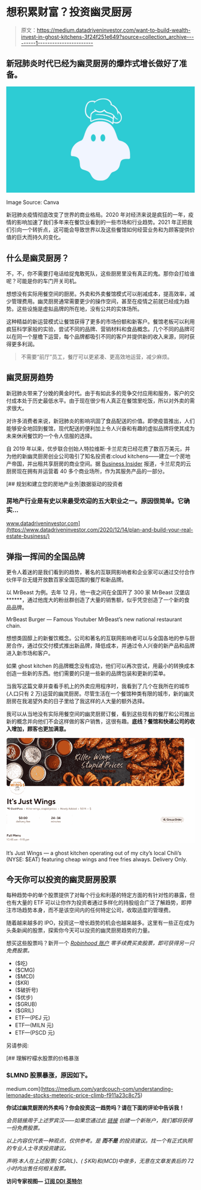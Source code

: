 # 想积累财富？投资幽灵厨房

> 原文：<https://medium.datadriveninvestor.com/want-to-build-wealth-invest-in-ghost-kitchens-3f24f251e649?source=collection_archive---------1----------------------->

## 新冠肺炎时代已经为幽灵厨房的爆炸式增长做好了准备。

![](img/90ce54c82b97be0058bc6acf0a167d97.png)

Image Source: Canva

新冠肺炎疫情彻底改变了世界的商业格局。2020 年对经济来说是疯狂的一年，疫情的影响加速了我们多年来在餐饮业看到的一些市场和行业趋势。2021 年正把我们引向一个转折点，这可能会导致世界以及这些餐馆如何经营业务和为顾客提供价值的巨大而持久的变化。

## 什么是幽灵厨房？

不，不，你不需要打电话给捉鬼敢死队，这些厨房里没有真正的鬼。那你会打给谁呢？可能是你的车门开关司机。

想想没有实际用餐空间的厨房。外卖和外卖餐馆模式可以削减成本，提高效率，减少管理费用。幽灵厨房通常需要更少的操作空间，甚至在疫情之前就已经成为趋势。这些设施是虚拟品牌的所在地，没有公共的实体场所。

这种精益的新运营模式让餐馆获得了更多的市场份额和新客户。餐馆老板可以利用疯狂科学家般的实验，尝试不同的品牌、营销材料和食品概念。几个不同的品牌可以在同一个屋檐下运营，每个品牌都吸引不同的客户并提供新的收入来源，同时获得更多利润。

> 不需要“前厅”员工，餐厅可以更紧凑、更高效地运营，减少麻烦。

## 幽灵厨房趋势

新冠肺炎带来了分娩的黄金时代。由于有如此多的竞争交付应用和服务，客户的交付成本处于历史最低水平。由于现在很少有人真正在餐馆里吃饭，所以对外卖的需求很大。

对许多消费者来说，新冠肺炎的影响巩固了食品配送的价值。即使疫苗推出，人们能够安全地回到餐馆，现代配送的便利加上令人兴奋和有趣的虚拟品牌将使其成为未来休闲餐饮的一个令人信服的选择。

自 2019 年以来，优步联合创始人特拉维斯·卡兰尼克已经花费了数百万美元，并为他的新幽灵厨房创业公司吸引了知名投资者:cloud kitchens——建立一个房地产帝国，并出租共享厨房的商业空间。据 [Business Insider](https://www.businessinsider.com/cloud-kitchens-travis-kalanick-san-francisco-location-address-pictures-2019-11) 报道，卡兰尼克的云厨房现在拥有并运营着 40 多个商业场所，作为其服务产品的一部分。

[](https://www.datadriveninvestor.com/2020/12/14/plan-and-build-your-real-estate-business/) [## 规划和建立您的房地产业务|数据驱动的投资者

### 房地产行业是有史以来最受欢迎的五大职业之一。原因很简单。它确实…

www.datadriveninvestor.com](https://www.datadriveninvestor.com/2020/12/14/plan-and-build-your-real-estate-business/) 

## **弹指一挥间的全国品牌**

更令人着迷的是我们看到的趋势，著名的互联网影响者和企业家可以通过交付合作伙伴平台无缝开放数百家全国范围的餐厅和新品牌。

以 MrBeast 为例。去年 12 月，他一夜之间在全国开了 300 家 MrBeast 汉堡店******，通过他庞大的粉丝群创造了大量的销售额，似乎凭空创造了一个新的食品品牌。

MrBeast Burger — Famous Youtuber MrBeast’s new national restaurant chain.

想想类固醇上的新餐饮概念。公司和著名的互联网影响者可以与全国各地的参与厨房合作，通过仅交付模式推出新品牌，降低成本，并通过令人兴奋的新产品和品牌进入新市场和客户。

如果 ghost kitchen 的品牌概念没有成功，他们可以再次尝试，用最小的转换成本创造一些新的东西。他们需要的只是一些新的品牌包装和更新的菜单。

当我写这篇文章并查看手机上的外卖应用程序时，我看到了几个在我所在的城市(人口只有 2 万)运营的幽灵厨房。尽管生活在一个餐馆种类有限的城市，新的幽灵厨房在我渴望外卖的日子里给了我这样的人大量的额外选择。

我可以从当地没有实际用餐空间的幽灵厨房订餐，看到这些现有的餐厅和公司推出新的概念并向他们不会这样做的客户销售，这很有趣。**底线？餐馆和快递公司的收入增加，顾客也更加满意。**

![](img/a07665aaec518222b9a2bdde8b175b58.png)

It’s Just Wings — a ghost kitchen operating out of my city’s local Chili’s (NYSE: $EAT) featuring cheap wings and free fries always. Delivery Only.

## 今天你可以投资的幽灵厨房股票

每种趋势中的单个股票提供了对每个行业和利基的特定方面的有针对性的暴露，但也有大量的 ETF 可以让你作为投资者通过多样化的持股组合广泛了解趋势，即押注市场趋势本身，而不是该空间内的任何特定公司，收取适度的管理费。

随着越来越多的 IPO，投资这一增长趋势的机会也越来越多。这里有一些正在成为头条新闻的股票，探索你今天可以投资的幽灵厨房趋势的力量。

想买这些股票吗？新开一个 [*Robinhood 账户*](https://join.robinhood.com/drewc1172) *零手续费买卖股票，即可获得另一只免费股票。*

*   ($吃)
*   ($CMG)
*   ($MCD)
*   ($KR)
*   ($破折号)
*   ($优步)
*   ($GRUB)
*   ($GRIL)
*   ETF—(PEJ 元)
*   ETF—(MILN 元)
*   ETF—(PSCD 元)

另请参阅:

[](https://medium.com/yardcouch-com/understanding-lemonade-stocks-meteoric-price-climb-f911a23c8c75) [## 理解柠檬水股票的价格暴涨

### $LMND 股票暴涨，原因如下。

medium.com](https://medium.com/yardcouch-com/understanding-lemonade-stocks-meteoric-price-climb-f911a23c8c75) 

**你试过幽灵厨房的外卖吗？你会投资这一趋势吗？请在下面的评论中告诉我！**

*会员链接用于上述罗宾汉——如果您通过此* [*链接*](https://join.robinhood.com/drewc1172) *创建一个新账户，我们都将获得一份免费股票。*

*以上内容仅代表一种观点，仅供参考。是* ***而不是*** *的投资建议。找一个有正式执照的专业人士寻求投资建议。*

*声明:本人在上述股票(＄GRIL)、(＄KR)和(MCD)中做多，无意在文章发表后的 72 小时内出售任何相关股票。*

**访问专家视图—** [**订阅 DDI 英特尔**](https://datadriveninvestor.com/ddi-intel)